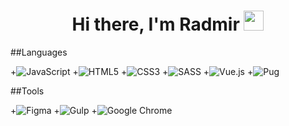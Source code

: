 <h1 align="center">
  Hi there, I'm Radmir 
  <img src="https://github.com/blackcater/blackcater/raw/main/images/Hi.gif" height="32"/>
</h1>

##Languages

+![JavaScript](https://img.shields.io/badge/javascript-%23323330.svg?style=for-the-badge&logo=javascript&logoColor=%23F7DF1E)
+![HTML5](https://img.shields.io/badge/html5-%23E34F26.svg?style=for-the-badge&logo=html5&logoColor=white)
+![CSS3](https://img.shields.io/badge/css3-%231572B6.svg?style=for-the-badge&logo=css3&logoColor=white)
+![SASS](https://img.shields.io/badge/SASS-hotpink.svg?style=for-the-badge&logo=SASS&logoColor=white)
+![Vue.js](https://img.shields.io/badge/vuejs-%2335495e.svg?style=for-the-badge&logo=vuedotjs&logoColor=%234FC08D)
+![Pug](https://img.shields.io/badge/Pug-FFF?style=for-the-badge&logo=pug&logoColor=A86454)

##Tools

+![Figma](https://img.shields.io/badge/figma-%23F24E1E.svg?style=for-the-badge&logo=figma&logoColor=white)
+![Gulp](https://img.shields.io/badge/GULP-%23CF4647.svg?style=for-the-badge&logo=gulp&logoColor=white)
+![Google Chrome](https://img.shields.io/badge/Google%20Chrome-4285F4?style=for-the-badge&logo=GoogleChrome&logoColor=white)
